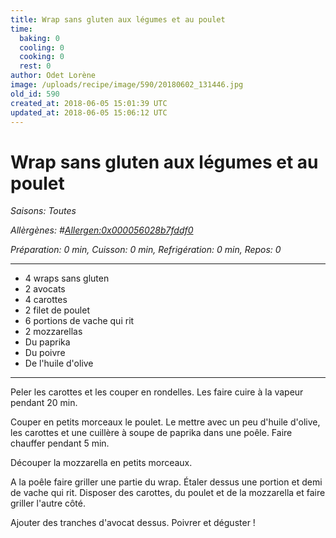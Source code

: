 ```yaml
---
title: Wrap sans gluten aux légumes et au poulet
time:
  baking: 0
  cooling: 0
  cooking: 0
  rest: 0
author: Odet Lorène
image: /uploads/recipe/image/590/20180602_131446.jpg
old_id: 590
created_at: 2018-06-05 15:01:39 UTC
updated_at: 2018-06-05 15:06:12 UTC
---
```


# Wrap sans gluten aux légumes et au poulet

_Saisons: Toutes_

_Allèrgènes: #<Allergen:0x000056028b7fddf0>_

_Préparation: 0 min, Cuisson: 0 min, Refrigération: 0 min, Repos: 0_

---

- 4 wraps sans gluten
- 2 avocats
- 4 carottes
- 2 filet de poulet
- 6 portions de vache qui rit
- 2 mozzarellas
- Du paprika
- Du poivre
- De l'huile d'olive

---

Peler les carottes et les couper en rondelles. Les faire cuire à la vapeur pendant 20 min.

Couper en petits morceaux le poulet. Le mettre avec un peu d'huile d'olive, les carottes et une cuillère à soupe de paprika dans une poêle. Faire chauffer pendant 5 min.

Découper la mozzarella en petits morceaux.

A la poêle faire griller une partie du wrap. Étaler dessus une portion et demi de vache qui rit. Disposer des carottes, du poulet et de la mozzarella et faire griller l'autre côté.

Ajouter des tranches d'avocat dessus. Poivrer et déguster !
